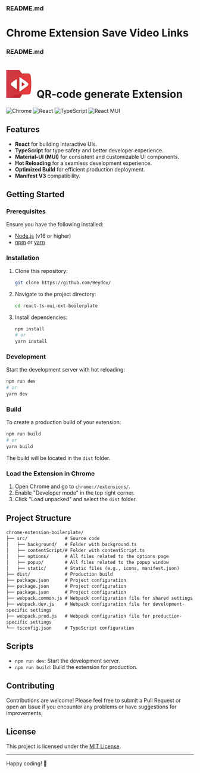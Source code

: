 ### README.md

# Chrome Extension Save Video Links

### README.md
# <img src="https://github.com/Beydox/ViewLaterExtension/blob/master/src/static/icon.png" height="75"/> QR-code generate Extension
![Chrome](https://img.shields.io/badge/Chrome-Extension-red?logo=googlechrome)
![React](https://img.shields.io/badge/React-18.0+-blue?logo=react)
![TypeScript](https://img.shields.io/badge/TypeScript-4.0+-blue?logo=typescript)
![React MUI](https://img.shields.io/badge/React%20MUI%206.4.4-turkuaz?logo=React%20MUI)
## Features

- **React** for building interactive UIs.
- **TypeScript** for type safety and better developer experience.
- **Material-UI (MUI)** for consistent and customizable UI components.
- **Hot Reloading** for a seamless development experience.
- **Optimized Build** for efficient production deployment.
- **Manifest V3** compatibility.

## Getting Started

### Prerequisites

Ensure you have the following installed:

- [Node.js](https://nodejs.org/) (v16 or higher)
- [npm](https://www.npmjs.com/) or [yarn](https://yarnpkg.com/)

### Installation

1. Clone this repository:
   ```bash
   git clone https://github.com/Beydox/
   

2. Navigate to the project directory:
   ```bash
   cd react-ts-mui-ext-boilerplate
   ```

3. Install dependencies:
   ```bash
   npm install
   # or
   yarn install
   ```

### Development

Start the development server with hot reloading:

```bash
npm run dev
# or
yarn dev
```

### Build

To create a production build of your extension:

```bash
npm run build
# or
yarn build
```

The build will be located in the `dist` folder.

### Load the Extension in Chrome

1. Open Chrome and go to `chrome://extensions/`.
2. Enable "Developer mode" in the top right corner.
3. Click "Load unpacked" and select the `dist` folder.

## Project Structure

```
chrome-extension-boilerplate/
├── src/              # Source code
│   ├── background/   # Folder with background.ts
│   ├── contentScript/# Folder with contentScript.ts
│   ├── options/      # All files related to the options page
│   ├── popup/        # All files related to the popup window
│   ├── static/       # Static files (e.g., icons, manifest.json)
├── dist/             # Production build
├── package.json      # Project configuration
├── package.json      # Project configuration
├── package.json      # Project configuration
├── webpack.common.js # Webpack configuration file for shared settings
├── webpack.dev.js    # Webpack configuration file for development-specific settings
├── webpack.prod.js   # Webpack configuration file for production-specific settings
└── tsconfig.json     # TypeScript configuration

```

## Scripts

- `npm run dev`: Start the development server.
- `npm run build`: Build the extension for production.


## Contributing

Contributions are welcome! Please feel free to submit a Pull Request or open an Issue if you encounter any problems or have suggestions for improvements.

## License

This project is licensed under the [MIT License](./LICENSE).


---

Happy coding! 🚀
```

